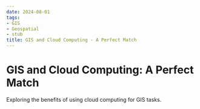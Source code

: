 ```yaml
---
date: 2024-08-01
tags:
- GIS
- Geospatial
- stub
title: GIS and Cloud Computing - A Perfect Match
---
```


# GIS and Cloud Computing: A Perfect Match

Exploring the benefits of using cloud computing for GIS tasks.
